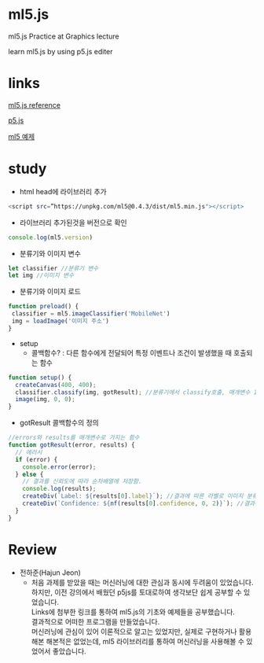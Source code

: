 # ml5.js
ml5.js Practice at Graphics lecture

learn ml5.js by using p5.js editer

# links

[ml5.js reference](https://learn.ml5js.org/#/) 

[p5.js](https://editor.p5js.org/)

[ml5 예제](https://medium.com/simon-bak/ml5-js-소개-및-시작하기-f0104ee7cdf7)

# study
- html head에 라이브러리 추가<br>
```bash
<script src=”https://unpkg.com/ml5@0.4.3/dist/ml5.min.js"></script>
```
- 라이브러리 추가된것을 버전으로 확인<br>
```Javascript
console.log(ml5.version)
```

- 분류기와 이미지 변수<br>
```javascript
let classifier //분류기 변수
let img //이미지 변수
```

- 분류기와 이미지 로드<br>
```javascript
function preload() {
 classifier = ml5.imageClassifier('MobileNet')
 img = loadImage('이미지 주소')
}
```

- setup <br>
  - 콜백함수? : 다른 함수에게 전달되어 특정 이벤트나 조건이 발생했을 때 호출되는 함수<br>
```javascript
function setup() {
  createCanvas(400, 400);
  classifier.classify(img, gotResult); //분류기에서 classify호출, 매개변수 1. 분류하려는 이미지, 2. gotResult 콜백 함수호출
  image(img, 0, 0);
}
```

- gotResult 콜백함수의 정의 <br>
```javascript
//errors와 results를 매개변수로 가지는 함수
function gotResult(error, results) {
  // 에러시
  if (error) {
    console.error(error);
  } else {
    // 결과를 신뢰도에 따라 순차배열에 저장함.
    console.log(results);
    createDiv(`Label: ${results[0].label}`); //결과에 따른 라벨로 이미지 분류
    createDiv(`Confidence: ${nf(results[0].confidence, 0, 2)}`); //결과에 따른 신뢰도
  }
}

```


# Review

- 전하준(Hajun Jeon)
  - 처음 과제를 받았을 때는 머신러닝에 대한 관심과 동시에 두려움이 있었습니다. <br> 하지만, 이전 강의에서 배웠던 p5js를 토대로하여 생각보단 쉽게 공부할 수 있었습니다. <br> Links에 첨부한 링크를 통하여 ml5.js의 기초와 예제들을 공부했습니다. <br> 결과적으로 어떠한 프로그램을 만들었습니다. <br> 머신러닝에 관심이 있어 이론적으로 알고는 있었지만, 실제로 구현하거나 활용해본 해본적은 없었는데, ml5 라이브러리를 통하여 머신러닝을 사용해볼 수 있었어서 좋았습니다.
